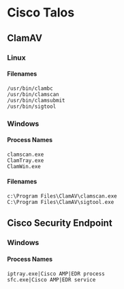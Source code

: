 # Cisco Talos

## ClamAV

### Linux

#### Filenames

```
/usr/bin/clambc
/usr/bin/clamscan
/usr/bin/clamsubmit
/usr/bin/sigtool
```

### Windows

#### Process Names

```
clamscan.exe
ClamTray.exe
ClamWin.exe
```

#### Filenames

```
c:\Program Files\ClamAV\clamscan.exe
C:\Program Files\ClamAV\sigtool.exe
```

## Cisco Security Endpoint

### Windows

#### Process Names

```
iptray.exe|Cisco AMP|EDR process
sfc.exe|Cisco AMP|EDR service
```
